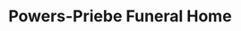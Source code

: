 ---
title: "Powers-Priebe Funeral Home"
url: /crawfordsville/powers-priebe-funeral-home/
shop: funeral directors
---